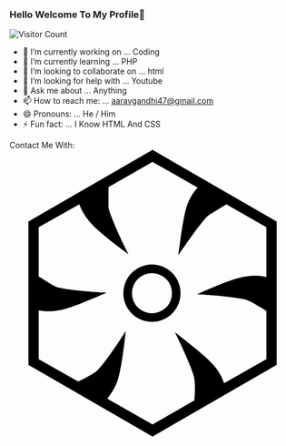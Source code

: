 ### Hello Welcome To My Profile👋

![Visitor Count](https://profile-counter.glitch.me/{aaravg9}/count.svg)

- 🔭 I’m currently working on ... Coding
- 🌱 I’m currently learning ... PHP
- 👯 I’m looking to collaborate on ... html
- 🤔 I’m looking for help with ... Youtube
- 💬 Ask me about ... Anything
- 📫 How to reach me: ... aaravgandhi47@gmail.com
- 😄 Pronouns: ... He / Him
- ⚡ Fun fact: ... I Know HTML And CSS

Contact Me With:
<svg role="img" viewBox="0 0 24 24" xmlns="http://www.w3.org/2000/svg"><title>semantic-release</title><path d="M11.952 14.4a2.4 2.4 0 1 1 0-4.8 2.4 2.4 0 0 1 0 4.8zm0-.72a1.68 1.68 0 1 0 0-3.36 1.68 1.68 0 0 0 0 3.36zM8.304 3.12v1.728c.096.528 1.008 2.64 1.68 3.888C9.12 8.112 7.2 6.672 6.672 5.952a4.416 4.416 0 0 1-.816-1.392L2.448 6.48v4.128c.432.24 1.104.72 1.488.864.528.192 2.832.432 4.224.48-1.008.432-3.168 1.392-4.08 1.488-.768.144-1.296.048-1.632 0v4.08l3.312 1.872c.432-.192 1.152-.576 1.488-.816.432-.336 1.776-2.208 2.496-3.408-.096 1.056-.384 3.408-.72 4.272-.288.72-.624 1.104-.816 1.392L12 22.992l3.504-2.016c.048-.432.096-1.344 0-1.824-.048-.528-1.008-2.64-1.632-3.888.864.672 2.736 2.112 3.312 2.832.528.624.72 1.152.816 1.44l3.552-2.016v-4.032c-.384-.24-1.152-.72-1.632-.912-.48-.192-2.784-.432-4.176-.48 1.008-.48 3.168-1.392 4.08-1.488.864-.144 1.392-.048 1.728.048V6.48l-3.36-1.92-1.488.912c-.432.336-1.776 2.208-2.544 3.36.144-1.056.432-3.408.768-4.272.288-.72.624-1.152.864-1.392L12 1.008zM12 0l10.416 6v12L12 24 1.584 18V6z"/></svg>
